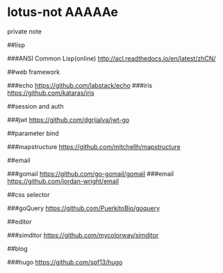 # lotus-not AAAAAe

private note

##lisp

###ANSI Common Lisp(online)
http://acl.readthedocs.io/en/latest/zhCN/

##web framework

###echo
https://github.com/labstack/echo
###iris
https://github.com/kataras/iris

##session and auth

###jwt
https://github.com/dgrijalva/jwt-go

##parameter bind

###mapstructure
https://github.com/mitchellh/mapstructure

##email

###gomail
https://github.com/go-gomail/gomail
###email
https://github.com/jordan-wright/email

##css selector

###goQuery
https://github.com/PuerkitoBio/goquery

##editor

###simditor
https://github.com/mycolorway/simditor

##blog

###hugo
https://github.com/spf13/hugo
